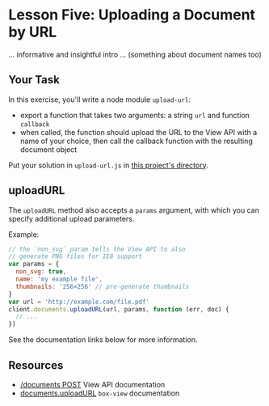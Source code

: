 # Lesson Five: Uploading a Document by URL

... informative and insightful intro ... (something about document names too)

## Your Task

In this exercise, you'll write a node module `upload-url`:
- export a function that takes two arguments: a string `url` and function `callback`
- when called, the function should upload the URL to the View API with a name of your choice, then call the callback function with the resulting document object

Put your solution in `upload-url.js` in [this project's directory](/open/04-upload-url).

## uploadURL

The `uploadURL` method also accepts a `params` argument, with which you can specify additional upload parameters.

Example:
```js
// the `non_svg` param tells the View API to also
// generate PNG files for IE8 support
var params = {
  non_svg: true,
  name: 'my example file',
  thumbnails: '256×256' // pre-generate thumbnails
}
var url = 'http://example.com/file.pdf'
client.documents.uploadURL(url, params, function (err, doc) {
  // ...
})
```

See the documentation links below for more information.

## Resources

* [/documents POST](https://developers.box.com/view/#post-documents) View API documentation
* [documents.uploadURL](https://www.npmjs.org/package/box-view#uploadurl) `box-view` documentation
